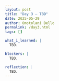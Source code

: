 ```yaml
---
layout: post
title: "Day 3 – TBD"
date: 2025-05-29
author: Omotolani Bello
permalink: /day3.html
tags: []

what_i_learned: |
  TBD.

blockers: |
  TBD.

reflection: |
  TBD.
---
```

